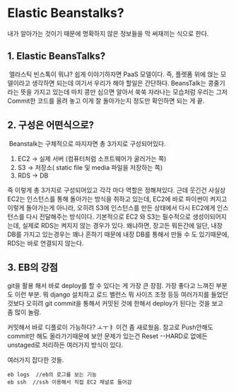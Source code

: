 # Elastic Beanstalks?

내가 알아가는 것이기 때문에 명확하지 않은 정보들을 막 써재끼는 식으로 한다. 

## 1. Elastic BeansTalks?

​	엘라스틱 빈스톡이 뭐냐? 쉽게 이야기하자면 PaaS 모델이다. 즉, 플렛폼 위에 얹는 모델이라고 생각하면 되는데 여기서 우리가 해야 할일은 간단하다. BeansTalk는 콩줄기라는 뜻을 가지고 있는데 마치 콩만 심으면 알아서 쑥쑥 자라나는 모습처럼 우리는 그저 Commit한 코드를 올려 놓고 이게 잘 돌아가는지 정도만 확인하면 되는 게 끝.

## 2. 구성은 어떤식으로?

​	Beanstalk는 구체적으로 따지자면 총 3가지로 구성되어있다. 

1. EC2 -> 실제 서버 (컴퓨터처럼 소프트웨어가 굴러가는 쪽)
2. S3 -> 저장소( static file 및 media 파일을 저장하는 쪽)
3. RDS -> DB 

즉 이렇게 총 3가지로 구성되어있고 각각 마다 역할은 정해져있다. 근데 웃긴건 사실상 EC2는 인스턴스를 통해 돌아가는 방식을 취하고 있는데, EC2에 바로 파이썬이 켜지고 이렇게 돌아가는게 아니라, 오히려 S3에 인스턴스를 만든 상태에서 다시 EC2에게 인스턴스를 다시 전달해주는 방식이다.  기본적으로 EC2 와 S3는 필수적으로 생성이되어지는데, 실제로 RDS는 켜지지 않는 경우가 있다. 왜냐하면, 장고든 뭐든간에 일단, 내장 DB를 가지고 있는경우는 꽤나 흔하기 때문에 내장 DB를 통해서 만들 수 도 있기때문에, RDS는 바로 연결되지 않는다.

## 3. EB의 강점

git을 활용 해서 바로 deploy를 할 수 있다는 게 가장 큰 장점. 가장 좋다고 느껴진 부분도 이런 부분. 뭐 django 설치하고 로드 벨런스 뭐 사이즈 조정 등등 여러가지를 들었던 것보다 오히려 git commit을 통해서 커밋된 것에 한해서 deploy가 된다는 것을 보고 좀 많이 놀람.

커밋해서 바로 디플로이 가능하다? ㅗㅜㅑ 이건 좀 새로웠음. 참고로 Push안해도 commit만 해도 올라가기때문에 보안 문제가 있는건 Reset --HARD로 없에든 unstaged로 처리하든 여러가지 방식이 있다. 



여러가지 잡다한 것들.

```shell
eb logs  //eb의 로그를 보는 기능
eb ssh  //ssh 이용해서 직접 EC2 채널로 들어감
```

